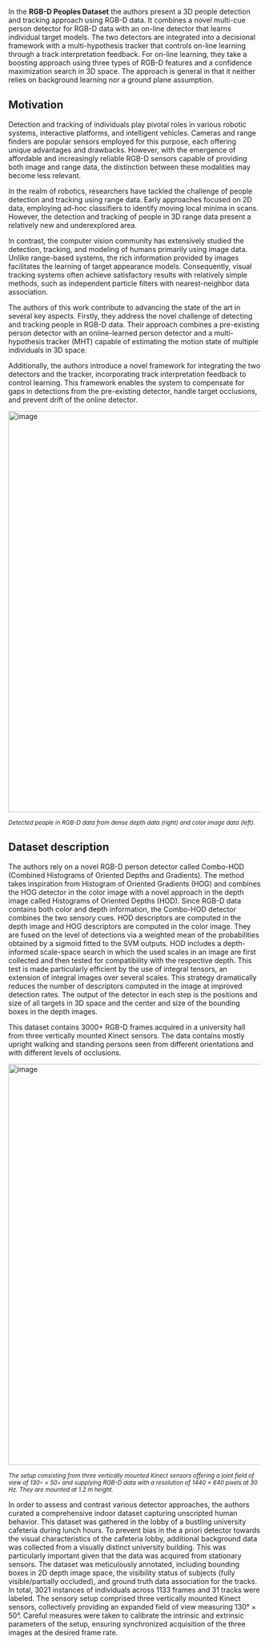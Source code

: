 In the **RGB-D Peoples Dataset** the authors present a 3D people detection and tracking approach using RGB-D data. It combines a novel multi-cue person detector for RGB-D data with an on-line detector that learns individual target models. The two detectors are integrated into a decisional framework with a multi-hypothesis tracker that controls on-line learning through a track interpretation feedback. For on-line learning, they take a boosting approach using three types of RGB-D features and a confidence maximization search in 3D space. The approach is general in that it neither relies on background learning nor a ground plane assumption. 

## Motivation

Detection and tracking of individuals play pivotal roles in various robotic systems, interactive platforms, and intelligent vehicles. Cameras and range finders are popular sensors employed for this purpose, each offering unique advantages and drawbacks. However, with the emergence of affordable and increasingly reliable RGB-D sensors capable of providing both image and range data, the distinction between these modalities may become less relevant.

In the realm of robotics, researchers have tackled the challenge of people detection and tracking using range data. Early approaches focused on 2D data, employing ad-hoc classifiers to identify moving local minima in scans. However, the detection and tracking of people in 3D range data present a relatively new and underexplored area.

In contrast, the computer vision community has extensively studied the detection, tracking, and modeling of humans primarily using image data. Unlike range-based systems, the rich information provided by images facilitates the learning of target appearance models. Consequently, visual tracking systems often achieve satisfactory results with relatively simple methods, such as independent particle filters with nearest-neighbor data association.

The authors of this work contribute to advancing the state of the art in several key aspects. Firstly, they address the novel challenge of detecting and tracking people in RGB-D data. Their approach combines a pre-existing person detector with an online-learned person detector and a multi-hypothesis tracker (MHT) capable of estimating the motion state of multiple individuals in 3D space.

Additionally, the authors introduce a novel framework for integrating the two detectors and the tracker, incorporating track interpretation feedback to control learning. This framework enables the system to compensate for gaps in detections from the pre-existing detector, handle target occlusions, and prevent drift of the online detector.

<img src="https://github.com/dataset-ninja/rgbd-people/assets/120389559/2c17ae27-9c4a-4b79-97ce-b8a2d749a96c" alt="image" width="800">

<span style="font-size: smaller; font-style: italic;"> Detected people in RGB-D data from dense depth data (right) and color image data (left).</span>

## Dataset description

The authors rely on a novel RGB-D person detector called Combo-HOD (Combined Histograms of Oriented Depths and Gradients). The method takes inspiration from Histogram of Oriented Gradients (HOG) and combines the HOG detector in the color image with a novel approach in the depth image called Histograms of Oriented Depths (HOD). Since RGB-D data contains both color and depth information, the Combo-HOD detector combines the two sensory cues. HOD descriptors are computed in the depth image and HOG descriptors are computed in the color image. They are fused on the level of detections via a weighted mean of the probabilities obtained by a sigmoid fitted to the SVM outputs. HOD includes a depth-informed scale-space search in which the used scales in an image are first collected and then tested for compatibility with the respective depth. This test is made particularly efficient by the use of integral tensors, an extension of integral images over several scales. This strategy dramatically reduces the number of descriptors computed in the image at improved detection rates. The output of the detector in each step is the positions and size of all targets in 3D space and the center and size of the bounding boxes in the depth images. 

This dataset contains 3000+ RGB-D frames acquired in a university hall from three vertically mounted Kinect sensors. The data contains mostly upright walking and standing persons seen from different orientations and with different levels of occlusions.

<img src="https://github.com/dataset-ninja/rgbd-people/assets/120389559/7025d855-2087-4763-83f1-b6092c254903" alt="image" width="800">

<span style="font-size: smaller; font-style: italic;">The setup consisting from three vertically mounted Kinect sensors offering a joint field of view of 130◦ × 50◦ and supplying RGB-D data with a resolution of 1440 × 640 pixels at 30 Hz. They are mounted at 1.2 m height.</span>

In order to assess and contrast various detector approaches, the authors curated a comprehensive indoor dataset capturing unscripted human behavior. This dataset was gathered in the lobby of a bustling university cafeteria during lunch hours. To prevent bias in the a priori detector towards the visual characteristics of the cafeteria lobby, additional background data was collected from a visually distinct university building. This was particularly important given that the data was acquired from stationary sensors. The dataset was meticulously annotated, including bounding boxes in 2D depth image space, the visibility status of subjects (fully visible/partially occluded), and ground truth data association for the tracks. In total, 3021 instances of individuals across 1133 frames and 31 tracks were labeled. The sensory setup comprised three vertically mounted Kinect sensors, collectively providing an expanded field of view measuring 130° × 50°. Careful measures were taken to calibrate the intrinsic and extrinsic parameters of the setup, ensuring synchronized acquisition of the three images at the desired frame rate.